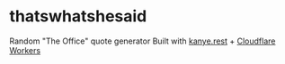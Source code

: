 # thatswhatshesaid
Random "The Office" quote generator
Built with [kanye.rest](kanye.rest) + [Cloudflare Workers](https://workers.cloudflare.com)

